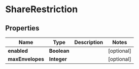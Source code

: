 

# ShareRestriction


## Properties

| Name | Type | Description | Notes |
|------------ | ------------- | ------------- | -------------|
|**enabled** | **Boolean** |  |  [optional] |
|**maxEnvelopes** | **Integer** |  |  [optional] |



